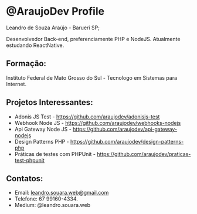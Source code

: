 # @AraujoDev Profile

Leandro de Souza Araújo - Barueri SP;

Desenvolvedor Back-end, preferenciamente PHP e NodeJS. Atualmente estudando ReactNative.

## Formação:
Instituto Federal de Mato Grosso do Sul - Tecnologo em Sistemas para Internet.

## Projetos Interessantes:
- Adonis JS Test - https://github.com/araujodev/adonisjs-test
- Webhook Node JS - https://github.com/araujodev/webhooks-nodejs
- Api Gateway Node JS - https://github.com/araujodev/api-gateway-nodejs
- Design Patterns PHP - https://github.com/araujodev/design-patterns-php
- Práticas de testes com PHPUnit - https://github.com/araujodev/praticas-test-phpunit

## Contatos:
- Email: leandro.souara.web@gmail.com
- Telefone: 67 99160-4334.
- Medium: @leandro.souara.web